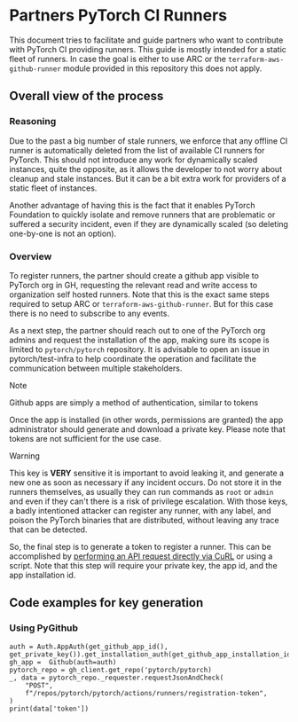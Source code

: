 # Partners PyTorch CI Runners

This document tries to facilitate and guide partners who want to contribute with PyTorch CI providing runners. This guide is mostly intended for a static fleet of runners. In case the goal is either to use ARC or the `terraform-aws-github-runner` module provided in this repository this does not apply.

## Overall view of the process

### Reasoning

Due to the past a big number of stale runners, we enforce that any offline CI runner is automatically deleted from the list of available CI runners for PyTorch. This should not introduce any work for dynamically scaled instances, quite the opposite, as it allows the developer to not worry about cleanup and stale instances. But it can be a bit extra work for providers of a static fleet of instances.

Another advantage of having this is the fact that it enables PyTorch Foundation to quickly isolate and remove runners that are problematic or suffered a security incident, even if they are dynamically scaled (so deleting one-by-one is not an option).

### Overview

To register runners, the partner should create a github app visible to PyTorch org in GH, requesting the relevant read and write access to organization self hosted runners. Note that this is the exact same steps required to setup ARC or `terraform-aws-github-runner`. But for this case there is no need to subscribe to any events.

As a next step, the partner should reach out to one of the PyTorch org admins and request the installation of the app, making sure its scope is limited to `pytorch/pytorch` repository. It is advisable to open an issue in pytorch/test-infra to help coordinate the operation and facilitate the communication between multiple stakeholders.

> [!NOTE]
> Github apps are simply a method of authentication, similar to tokens

Once the app is installed (in other words, permissions are granted) the app administrator should generate and download a private key. Please note that tokens are not sufficient for the use case.

> [!WARNING]
> This key is **VERY** sensitive it is important to avoid leaking it, and generate a new one as soon as necessary if any incident occurs.
> Do not store it in the runners themselves, as usually they can run commands as `root` or `admin` and even if they can't there is a risk of privilege escalation.
> With those keys, a badly intentioned attacker can register any runner, with any label, and poison the PyTorch binaries that are distributed, without leaving any trace that can be detected.

So, the final step is to generate a token to register a runner. This can be accomplished by [performing an API request directly via CuRL](https://docs.github.com/en/rest/actions/self-hosted-runners?apiVersion=2022-11-28#create-a-registration-token-for-a-repository) or using a script. Note that this step will require your private key, the app id, and the app installation id.

## Code examples for key generation

### Using PyGithub

```
auth = Auth.AppAuth(get_github_app_id(), get_private_key()).get_installation_auth(get_github_app_installation_id())
gh_app =  Github(auth=auth)
pytorch_repo = gh_client.get_repo('pytorch/pytorch)
_, data = pytorch_repo._requester.requestJsonAndCheck(
    "POST",
    f"/repos/pytorch/pytorch/actions/runners/registration-token",
)
print(data['token'])
```
